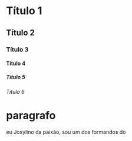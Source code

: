 # Título 1
## Título 2
### Título 3
#### Título 4
##### Título 5
###### Título 6

# paragrafo
eu Josylino da paixão, sou um dos formandos do 